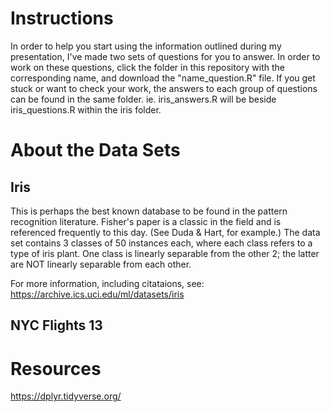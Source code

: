 # Instructions

In order to help you start using the information outlined during my presentation, I've made two sets of questions for you to answer. In order to work on these questions, click the folder in this repository with the corresponding name, and download the "name_question.R" file. 
If you get stuck or want to check your work, the answers to each group of questions can be found in the same folder. ie. iris_answers.R will be beside iris_questions.R within the iris folder. 

# About the Data Sets

## Iris

This is perhaps the best known database to be found in the pattern recognition literature. Fisher's paper is a classic in the field and is referenced frequently to this day. (See Duda & Hart, for example.) The data set contains 3 classes of 50 instances each, where each class refers to a type of iris plant. One class is linearly separable from the other 2; the latter are NOT linearly separable from each other.  

For more information, including citataions, see: https://archive.ics.uci.edu/ml/datasets/iris

## NYC Flights 13 




# Resources

https://dplyr.tidyverse.org/
